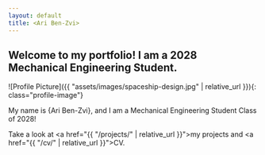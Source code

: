 ```yaml
---
layout: default
title: <Ari Ben-Zvi>
---
```


## Welcome to my portfolio! I am a 2028 Mechanical Engineering Student.


![Profile Picture]({{ "assets/images/spaceship-design.jpg" | relative_url }}){: class="profile-image"}

 
My name is {Ari Ben-Zvi}, and I am a Mechanical Engineering Student Class of 2028!

Take a look at <a href="{{ "/projects/" | relative_url }}">my projects</a> and <a href="{{ "/cv/" | relative_url }}">CV</a>.
